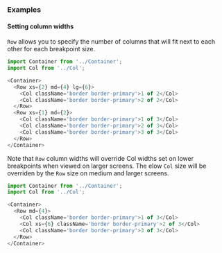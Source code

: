 ### Examples

#### Setting column widths
`Row` allows you to specify the number of columns that will fit next to each other for each breakpoint size.

```js
import Container from '../Container';
import Col from '../Col';

<Container>
  <Row xs={2} md={4} lg={6}>
    <Col className='border border-primary'>1 of 2</Col>
    <Col className='border border-primary'>2 of 2</Col>
  </Row>
  <Row xs={1} md={2}>
    <Col className='border border-primary'>1 of 3</Col>
    <Col className='border border-primary'>2 of 3</Col>
    <Col className='border border-primary'>3 of 3</Col>
  </Row>
</Container>
```

Note that `Row` column widths will override Col widths set on lower breakpoints when viewed on larger screens. The elow `Col` size will be overriden by the `Row` size on medium and larger screens.

```js
import Container from '../Container';
import Col from '../Col';

<Container>
  <Row md={4}>
    <Col className='border border-primary'>1 of 3</Col>
    <Col xs={6} className='border border-primary'>2 of 3</Col>
    <Col className='border border-primary'>3 of 3</Col>
  </Row>
</Container>
```
